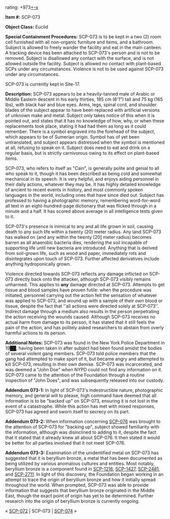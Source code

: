 rating: +973[+](javascript:; "I like it")[–](javascript:; "I don't like it")[x](javascript:; "Cancel my vote")

**Item #:** SCP-073

**Object Class:** Euclid

**Special Containment Procedures:** SCP-073 is to be kept in a two (2) room cell furnished with all non-organic furniture and items, and a bathroom. Subject is allowed to freely wander the facility and eat in the main canteen. A tracking device has been attached to SCP-073's person and is not to be removed. Subject is disallowed any contact with the surface, and is not allowed outside the facility. Subject is allowed no contact with plant-based SCPs under any circumstances. Violence is not to be used against SCP-073 under any circumstances.

SCP-073 is currently kept in Site-17.

**Description:** SCP-073 appears to be a heavily-tanned male of Arabic or Middle Eastern descent in his early thirties, 185 cm (6'1") tall and 75 kg (165 lbs), with black hair and blue eyes. Arms, legs, spinal cord, and shoulder blades of the subject appear to have been replaced with artificial versions of unknown make and metal. Subject only takes notice of this when it is pointed out, and states that it has no knowledge of how, why, or when these replacements took place, stating it had had them as long as it could remember. There is a symbol engraved into the forehead of the subject, which appears to be of Sumerian origin. Symbol has of yet been untranslated, and subject appears distressed when the symbol is mentioned at all, refusing to speak on it. Subject does need to eat and drink on a regular basis, but is strictly carnivorous owing to its effect on plant-based items.

SCP-073, who refers to itself as "Cain", is generally polite and genial to all who speak to it, though it has been described as being cold and somewhat mechanical in its speech. It is very helpful, and enjoys aiding personnel in their daily actions, whatever they may be. It has highly detailed knowledge of ancient to recent events in history, and most commonly spoken languages in the world, including ones that have since died out. Subject has professed to having a photographic memory, remembering word-for-word all text in an eight-hundred-page dictionary that was flicked through in a minute and a half. It has scored above average in all intelligence tests given to it.

SCP-073's presence is inimical to any and all life grown in soil, causing death to any such life within a twenty (20) meter radius. Any land SCP-073 has walked on (and any within the twenty \[20\] meter radius) becomes barren as all anaerobic bacteria dies, rendering the soil incapable of supporting life until new bacteria are introduced. Anything that is derived from soil-grown life, such as wood and paper, immediately rots and disintegrates upon touch of SCP-073. Further affected derivatives include anything hydroponically grown.

Violence directed towards SCP-073 reflects any damage inflicted on SCP-073 directly back onto the attacker, although SCP-073 visibly remains unharmed. This applies to **any** damage directed at SCP-073. Attempts to get tissue and blood samples have proven futile: when the procedure was initiated, personnel carrying out the action felt the sensation of whatever was applied to SCP-073, and wound up with a sample of their own blood or tissue, despite the fact that ''all actions were directed solely at SCP-073''. Indirect damage through a medium also results in the person perpetrating the action receiving the wounds caused. Although SCP-073 receives no actual harm from damage to its person, it has stated that it still feels the pain of the action, and has politely asked researchers to abstain from overly harmful actions to its person.

**Additional Notes:** SCP-073 was found in the New York Police Department in 19██, having been taken in after subject had been found amidst the bodies of several violent gang members. SCP-073 told police members that the gang had attempted to make sport of it, but became angry and attempted to kill SCP-073, resulting in their own demise. SCP-073 was incarcerated, and was deemed a "John Doe" when NYPD could not find any information on it. SCP-073 came to the attention of the Foundation through a routine inspection of "John Does", and was subsequently released into our custody.

**Addendum 073-1:** In light of SCP-073's indestructible nature, photographic memory, and general will to please, high command have deemed that all information is to be "backed up" on SCP-073, ensuring it is not lost in the event of a catastrophe. While this action has met with mixed responses, SCP-073 has agreed and sworn itself to secrecy on its part.

**Addendum 073-2:** When information concerning [SCP-076](/scp-076) was brought to the attention of SCP-073 for "backing up", subject showed familiarity with the information, although was disinclined to adding to it, despite the fact that it stated that it already knew all about SCP-076. It then stated it would be better for all parties involved that it not meet SCP-076.

**Addendum 073-3:** Examination of the unidentified metal on SCP-073 has suggested that it is beryllium bronze, a metal that has been documented as being utilized by various anomalous cultures and entities. Most notably, beryllium bronze is a component found in [SCP-1216](/scp-1216), [SCP-1427](/scp-1427), [SCP-2481](/scp-2481), and [SCP-2711](/scp-2711). In light of this discovery, the Foundation began working in an attempt to trace the origin of beryllium bronze and how it initially spread throughout the world. When prompted, SCP-073 was able to provide information that suggests that beryllium bronze originated in the Middle East, though the exact point of origin has yet to be determined. Further research into the origin of beryllium bronze is currently ongoing.

« [SCP-072](/scp-072) | SCP-073 | [SCP-074](/scp-074) »